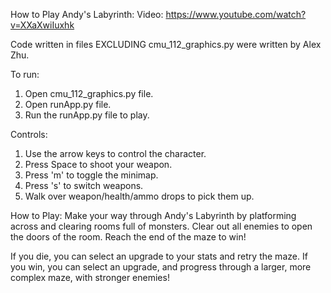 How to Play Andy's Labyrinth:
Video: https://www.youtube.com/watch?v=XXaXwiIuxhk

Code written in files EXCLUDING cmu_112_graphics.py were written by Alex Zhu.

To run:
1. Open cmu_112_graphics.py file.
2. Open runApp.py file.
3. Run the runApp.py file to play.

Controls: 
1. Use the arrow keys to control the character.
2. Press Space to shoot your weapon.
3. Press 'm' to toggle the minimap.
4. Press 's' to switch weapons.
5. Walk over weapon/health/ammo drops to pick them up.

How to Play:
Make your way through Andy's Labyrinth by platforming across and clearing rooms
full of monsters.
Clear out all enemies to open the doors of the room.
Reach the end of the maze to win!

If you die, you can select an upgrade to your stats and retry the maze.
If you win, you can select an upgrade, and progress through a larger, more
complex maze, with stronger enemies!
